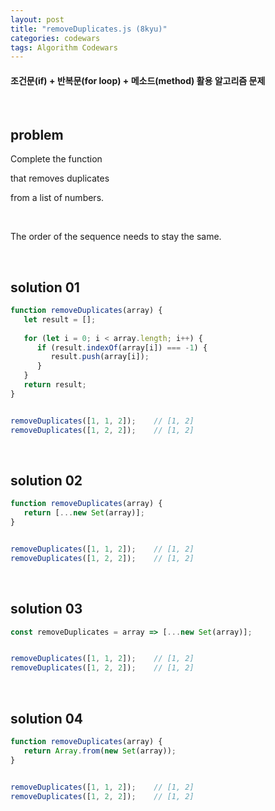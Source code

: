```yaml
---
layout: post
title: "removeDuplicates.js (8kyu)"
categories: codewars
tags: Algorithm Codewars
---
```


#### 조건문(if) + 반복문(for loop) + 메소드(method) 활용 알고리즘 문제

<br>

## problem

Complete the function

that removes duplicates

from a list of numbers.

<br>

The order of the sequence needs to stay the same.

<br>

## solution 01

```javascript
function removeDuplicates(array) {
   let result = [];
   
   for (let i = 0; i < array.length; i++) {
      if (result.indexOf(array[i]) === -1) {
         result.push(array[i]);
      }
   }
   return result;
}


removeDuplicates([1, 1, 2]);	// [1, 2]
removeDuplicates([1, 2, 2]);	// [1, 2]
```

<br>

## solution 02

```javascript
function removeDuplicates(array) {
   return [...new Set(array)];
}


removeDuplicates([1, 1, 2]);	// [1, 2]
removeDuplicates([1, 2, 2]);	// [1, 2]
```

<br>

## solution 03

```javascript
const removeDuplicates = array => [...new Set(array)];


removeDuplicates([1, 1, 2]);	// [1, 2]
removeDuplicates([1, 2, 2]);	// [1, 2]
```

<br>

## solution 04

```javascript
function removeDuplicates(array) {
   return Array.from(new Set(array));
}


removeDuplicates([1, 1, 2]);	// [1, 2]
removeDuplicates([1, 2, 2]);	// [1, 2]
```

